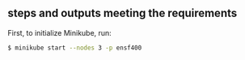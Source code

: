 ## steps and outputs meeting the requirements

First, to initialize Minikube, run:
```bash
$ minikube start --nodes 3 -p ensf400
```


